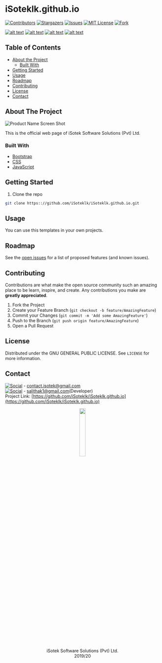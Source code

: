 # iSoteklk.github.io



[![Contributors][contributors-shield]][contributors-url]
[![Stargazers][stars-shield]][stars-url]
[![Issues][issues-shield]][issues-url]
[![MIT License][license-shield]][license-url]
[![Fork][forks-shield]][forks-url]


[![alt text][1.1]][1]
[![alt text][2.1]][2]
[![alt text][3.1]][3]
[![alt text][6.1]][6]



<!-- TABLE OF CONTENTS -->
## Table of Contents

* [About the Project](#about-the-project)
  * [Built With](#built-with)
* [Getting Started](#getting-started)
* [Usage](#usage)
* [Roadmap](#roadmap)
* [Contributing](#contributing)
* [License](#license)
* [Contact](#contact)




<!-- ABOUT THE PROJECT -->
## About The Project

![Product Name Screen Shot](logo/Untitled.jpg)

This is the official web page of iSotek Software Solutions (Pvt) Ltd.


### Built With

* [Bootstrap](https://getbootstrap.com)
* [CSS](https://www.w3.org/Style/CSS/Overview.en.html)
* [JavaScript](https://www.javascript.com/)




<!-- GETTING STARTED -->

## Getting Started

1. Clone the repo
```sh
git clone https:://github.com/iSoteklk/iSoteklk.github.io.git
```
    

<!-- USAGE EXAMPLES -->
## Usage

You can use this templates in your own projects.



<!-- ROADMAP -->
## Roadmap

See the [open issues](https://github.com/iSoteklk/iSoteklk.github.io/issues) for a list of proposed features (and known issues).



<!-- CONTRIBUTING -->
## Contributing

Contributions are what make the open source community such an amazing place to be learn, inspire, and create. Any contributions you make are **greatly appreciated**.

1. Fork the Project
2. Create your Feature Branch (`git checkout -b feature/AmazingFeature`)
3. Commit your Changes (`git commit -m 'Add some AmazingFeature'`)
4. Push to the Branch (`git push origin feature/AmazingFeature`)
5. Open a Pull Request



<!-- LICENSE -->
## License

Distributed under the GNU GENERAL PUBLIC LICENSE. See `LICENSE` for more information.



<!-- CONTACT -->
## Contact

[![Social](https://img.shields.io/twitter/follow/isotek_lk?style=social)](https://twitter.com/intent/follow?screen_name=isotek_lk) - contact.isotek@gmail.com </br>
[![Social](https://img.shields.io/twitter/follow/Dear__spider?style=social)](https://twitter.com/intent/follow?screen_name=Dear__spider) - salithak1@gmail.com(Developer) </br>
Project Link: [https://github.com/iSoteklk/iSoteklk.github.io](https://github.com/iSoteklk/iSoteklk.github.io)


<p align="center">
  <img  src="logo/logo.png" width="20%">
 </br>iSotek Software Solutions (Pvt) Ltd. </br> 2019/20
</p>






<!-- MARKDOWN LINKS & IMAGES -->
<!-- https://www.markdownguide.org/basic-syntax/#reference-style-links -->
[contributors-shield]: https://img.shields.io/github/contributors/iSoteklk/iSoteklk.github.io.svg?style=flat-square
[contributors-url]: https://github.com/iSoteklk/iSoteklk.github.io/graphs/contributors
[forks-shield]: https://img.shields.io/github/forks/iSoteklk/iSoteklk.github.io
[forks-url]: https://github.com/iSoteklk/iSoteklk.github.io/network/members
[stars-shield]: https://img.shields.io/github/stars/iSoteklk/iSoteklk.github.io.svg?style=flat-square
[stars-url]: https://github.com/iSoteklk/iSoteklk.github.io/stargazers
[issues-shield]: https://img.shields.io/github/issues/iSoteklk/iSoteklk.github.io.svg?style=flat-square
[issues-url]: https://github.com/iSoteklk/iSoteklk.github.io/issues
[license-shield]: https://img.shields.io/github/license/iSoteklk/iSoteklk.github.io.svg?style=flat-square
[license-url]: https://github.com/isoteklk/isoteklk.github.io/blob/master/LICENSE
[product-screenshot]: images/screenshot.png


[1.1]: http://i.imgur.com/tXSoThF.png (twitter)
[2.1]: http://i.imgur.com/P3YfQoD.png (facebook)
[3.1]: http://i.imgur.com/yCsTjba.png (google plus)
[6.1]: http://i.imgur.com/0o48UoR.png (github)


[1]: http://www.twitter.com/isotek_lk
[2]: #
[3]: #
[6]: http://www.github.com/iSoteklk
